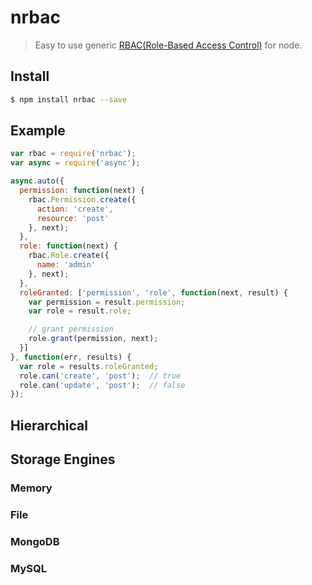 nrbac
=====

> Easy to use generic [RBAC(Role-Based Access Control)](https://en.wikipedia.org/wiki/Role-based_access_control) for node.

## Install

```bash
$ npm install nrbac --save
```

## Example

```javascript
var rbac = require('nrbac');
var async = require('async');

async.auto({
  permission: function(next) {
    rbac.Permission.create({
      action: 'create',
      resource: 'post'
    }, next);
  },
  role: function(next) {
    rbac.Role.create({
      name: 'admin'
    }, next);
  },
  roleGranted: ['permission', 'role', function(next, result) {
    var permission = result.permission;
    var role = result.role;

    // grant permission
    role.grant(permission, next);
  }]
}, function(err, results) {
  var role = results.roleGranted;
  role.can('create', 'post');  // true
  role.can('update', 'post');  // false
});
```

## Hierarchical

## Storage Engines

### Memory

### File

### MongoDB

### MySQL
